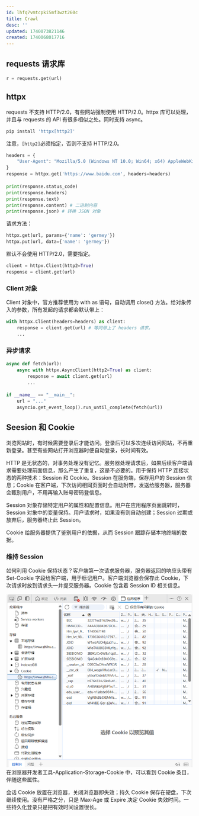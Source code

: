 ```yaml
---
id: lhfq7vmtcpki5mf3wzt260c
title: Crawl
desc: ''
updated: 1740073821146
created: 1740068017716
---
```


## requests 请求库
```py
r = requests.get(url)
```

## httpx
requests 不支持 HTTP/2.0，有些网站强制使用 HTTP/2.0。httpx 库可以处理，并且与 requests 的 API 有很多相似之处。同时支持 async。

```sh
pip install 'httpx[http2]'
```
注意，`[http2]`必须指定，否则不支持 HTTP/2.0。

```py
headers = {
    "User-Agent": "Mozilla/5.0 (Windows NT 10.0; Win64; x64) AppleWebKit/537.36 (KHTML, like Gecko) Chrome/133.0.0.0 Safari/537.36"
}
response = httpx.get('https://www.baidu.com', headers=headers)

print(response.status_code)
print(response.headers)
print(response.text)
print(response.content) # 二进制内容
print(response.json) # 转换 JSON 对象
```

请求方法：
```py
httpx.get(url, params={'name': 'germey'})
httpx.put(url, data={'name': 'germey'})
```

默认不会使用 HTTP/2.0，需要指定。
```py
client = httpx.Client(http2=True)
response = client.get(url)
```

### Client 对象
Client 对象中，官方推荐使用为 with as 语句，自动调用 close() 方法。给对象传入的参数，所有发起的请求都会默认带上：
```py
with httpx.Client(headers=headers) as client:
    response = client.get(url) # 等同带上了 headers 请求。
    ...
```

### 异步请求
```py
async def fetch(url):
    async with httpx.AsyncClient(http2=True) as client:
        response = await client.get(url)
        ...

if __name__ == "__main__":
    url = "..."
    asyncio.get_event_loop().run_until_complete(fetch(url))
```

## Seesion 和 Cookie
浏览网站时，有时候需要登录后才能访问。登录后可以多次连续访问网站，不再重新登录。甚至有些网站打开浏览器时便自动登录，长时间有效。

HTTP 是无状态的，对事务处理没有记忆。服务器处理请求后，如果后续客户端请求需要处理前面信息，那么产生了重复，这是不必要的。用于保持 HTTP 连接状态的两种技术：Session 和 Cookie。Session 在服务端，保存用户的 Session 信息；Cookie 在客户端，下次访问相同页面时会自动附带，发送给服务器，服务器会甄别用户，不用再输入账号密码登信息。

Session 对象存储特定用户的属性和配置信息。用户在应用程序页面跳转时，Session 对象中的变量保持。用户请求时，如果没有则自动创建；Session 过期或放弃后，服务器终止此 Session。

Cookie 给服务器提供了鉴别用户的依据，从而 Session 跟踪存储本地终端的数据。

### 维持 Session
如何利用 Cookie 保持状态？客户端第一次请求服务器，服务器返回的响应头带有 Set-Cookie 字段给客户端，用于标记用户。客户端浏览器会保存此 Cookie，下次请求时放到请求头一并提交服务器。Cookie 包含着 Session ID 相关信息。

![cookie](assets/images/python.crawl/cookie.png)
在浏览器开发者工具-Application-Storage-Cookie 中，可以看到 Cookie 条目，伴随这些属性。

会话 Cookie 放置在浏览器，关闭浏览器即失效；持久 Cookie 保存在硬盘，下次继续使用。没有严格之分，只是 Max-Age 或 Expire 决定 Cookie 失效时间。一些持久化登录只是把有效时间设置很长。

